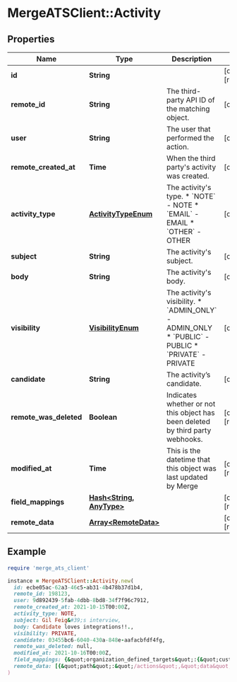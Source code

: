 # MergeATSClient::Activity

## Properties

| Name | Type | Description | Notes |
| ---- | ---- | ----------- | ----- |
| **id** | **String** |  | [optional][readonly] |
| **remote_id** | **String** | The third-party API ID of the matching object. | [optional] |
| **user** | **String** | The user that performed the action. | [optional] |
| **remote_created_at** | **Time** | When the third party&#39;s activity was created. | [optional] |
| **activity_type** | [**ActivityTypeEnum**](ActivityTypeEnum.md) | The activity&#39;s type.  * &#x60;NOTE&#x60; - NOTE * &#x60;EMAIL&#x60; - EMAIL * &#x60;OTHER&#x60; - OTHER | [optional] |
| **subject** | **String** | The activity&#39;s subject. | [optional] |
| **body** | **String** | The activity&#39;s body. | [optional] |
| **visibility** | [**VisibilityEnum**](VisibilityEnum.md) | The activity&#39;s visibility.  * &#x60;ADMIN_ONLY&#x60; - ADMIN_ONLY * &#x60;PUBLIC&#x60; - PUBLIC * &#x60;PRIVATE&#x60; - PRIVATE | [optional] |
| **candidate** | **String** | The activity’s candidate. | [optional] |
| **remote_was_deleted** | **Boolean** | Indicates whether or not this object has been deleted by third party webhooks. | [optional][readonly] |
| **modified_at** | **Time** | This is the datetime that this object was last updated by Merge | [optional][readonly] |
| **field_mappings** | [**Hash&lt;String, AnyType&gt;**](AnyType.md) |  | [optional][readonly] |
| **remote_data** | [**Array&lt;RemoteData&gt;**](RemoteData.md) |  | [optional][readonly] |

## Example

```ruby
require 'merge_ats_client'

instance = MergeATSClient::Activity.new(
  id: ecbe05ac-62a3-46c5-ab31-4b478b37d1b4,
  remote_id: 198123,
  user: 9d892439-5fab-4dbb-8bd8-34f7f96c7912,
  remote_created_at: 2021-10-15T00:00Z,
  activity_type: NOTE,
  subject: Gil Feig&#39;s interview,
  body: Candidate loves integrations!!.,
  visibility: PRIVATE,
  candidate: 03455bc6-6040-430a-848e-aafacbfdf4fg,
  remote_was_deleted: null,
  modified_at: 2021-10-16T00:00Z,
  field_mappings: {&quot;organization_defined_targets&quot;:{&quot;custom_key&quot;:&quot;custom_value&quot;},&quot;linked_account_defined_targets&quot;:{&quot;custom_key&quot;:&quot;custom_value&quot;}},
  remote_data: [{&quot;path&quot;:&quot;/actions&quot;,&quot;data&quot;:[&quot;Varies by platform&quot;]}]
)
```

